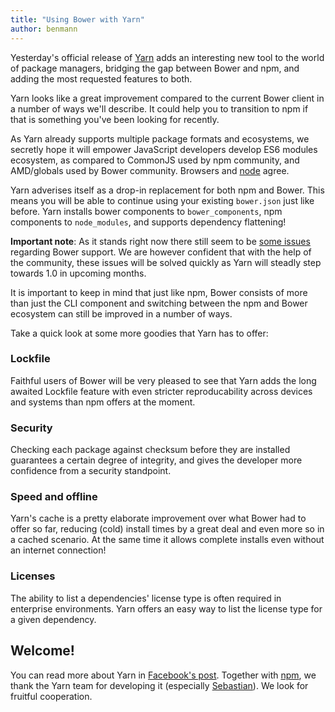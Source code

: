 ```yaml
---
title: "Using Bower with Yarn"
author: benmann
---
```


Yesterday's official release of [Yarn](https://yarnpkg.com/)  adds an interesting new tool to the world of package managers, bridging the gap between Bower and npm, and adding the most requested features to both.

Yarn looks like a great improvement compared to the current Bower client in a number of ways we'll describe. It could help you to transition to npm if that is something you've been looking for recently.

As Yarn already supports multiple package formats and ecosystems, we secretly hope it will empower JavaScript developers develop ES6 modules ecosystem, as compared to CommonJS used by npm community, and AMD/globals used by Bower community. Browsers and [node](https://github.com/bmeck/UnambiguousJavaScriptGrammar/blob/master/README.md) agree.

Yarn adverises itself as a drop-in replacement for both npm and Bower. This means you will be able to continue using your existing `bower.json` just like before. Yarn installs bower components to `bower_components`, npm components to `node_modules`, and supports dependency flattening!

**Important note**: As it stands right now there still seem to be [some issues](https://github.com/yarnpkg/yarn/pull/896) regarding Bower support. We are however confident that with the help of the community, these issues will be solved quickly as Yarn will steadly step towards 1.0 in upcoming months.

It is important to keep in mind that just like npm, Bower consists of more than just the CLI component and switching between the npm and Bower ecosystem can still be improved in a number of ways.

Take a quick look at some more goodies that Yarn has to offer:

### Lockfile

Faithful users of Bower will be very pleased to see that Yarn adds the long awaited Lockfile feature with even stricter reproducability across devices and systems than npm offers at the moment.

### Security

Checking each package against checksum before they are installed guarantees a certain degree of integrity, and gives the developer more confidence from a security standpoint.

### Speed and offline

Yarn's cache is a pretty elaborate improvement over what Bower had to offer so far, reducing (cold) install times by a great deal and even more so in a cached scenario. At the same time it allows complete installs even without an internet connection!

### Licenses

The ability to list a dependencies' license type is often required in enterprise environments.
Yarn offers an easy way to list the license type for a given dependency.

## Welcome!

You can read more about Yarn in [Facebook's post](https://code.facebook.com/posts/1840075619545360). Together with [npm](http://blog.npmjs.org/post/151660845210/hello-yarn), we thank the Yarn team for developing it (especially [Sebastian](https://www.npmjs.com/~sebmck)). We look for fruitful cooperation.


